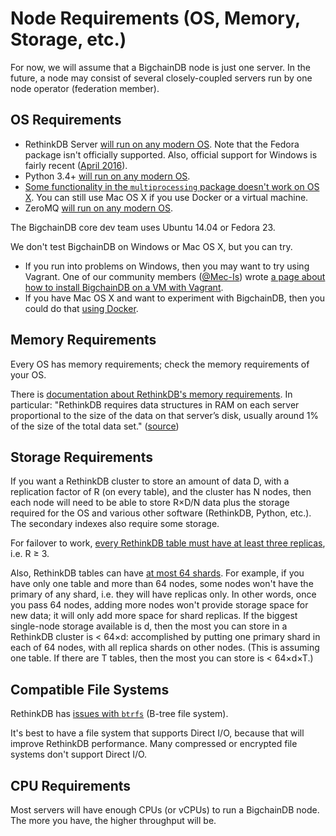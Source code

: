 # Node Requirements (OS, Memory, Storage, etc.)

For now, we will assume that a BigchainDB node is just one server. In the future, a node may consist of several closely-coupled servers run by one node operator (federation member).


## OS Requirements

* RethinkDB Server [will run on any modern OS](https://www.rethinkdb.com/docs/install/). Note that the Fedora package isn't officially supported. Also, official support for Windows is fairly recent ([April 2016](https://rethinkdb.com/blog/2.3-release/)).
* Python 3.4+ [will run on any modern OS](https://docs.python.org/3.4/using/index.html).
* [Some functionality in the `multiprocessing` package doesn't work on OS X](https://docs.python.org/3.4/library/multiprocessing.html#multiprocessing.Queue.qsize). You can still use Mac OS X if you use Docker or a virtual machine.
* ZeroMQ [will run on any modern OS](http://zeromq.org/area:download).

The BigchainDB core dev team uses Ubuntu 14.04 or Fedora 23.

We don't test BigchainDB on Windows or Mac OS X, but you can try.

* If you run into problems on Windows, then you may want to try using Vagrant. One of our community members ([@Mec-Is](https://github.com/Mec-iS)) wrote [a page about how to install BigchainDB on a VM with Vagrant](https://gist.github.com/Mec-iS/b84758397f1b21f21700).
* If you have Mac OS X and want to experiment with BigchainDB, then you could do that [using Docker](setup-run-node.html#run-bigchaindb-with-docker).


## Memory Requirements

Every OS has memory requirements; check the memory requirements of your OS.

There is [documentation about RethinkDB's memory requirements](https://rethinkdb.com/docs/memory-usage/). In particular: "RethinkDB requires data structures in RAM on each server proportional to the size of the data on that server’s disk, usually around 1% of the size of the total data set." ([source](https://rethinkdb.com/limitations/))


## Storage Requirements

If you want a RethinkDB cluster to store an amount of data D, with a replication factor of R (on every table), and the cluster has N nodes, then each node will need to be able to store R×D/N data plus the storage required for the OS and various other software (RethinkDB, Python, etc.). The secondary indexes also require some storage.

For failover to work, [every RethinkDB table must have at least three replicas](https://rethinkdb.com/docs/failover/), i.e. R ≥ 3.

Also, RethinkDB tables can have [at most 64 shards](https://rethinkdb.com/limitations/). For example, if you have only one table and more than 64 nodes, some nodes won't have the primary of any shard, i.e. they will have replicas only. In other words, once you pass 64 nodes, adding more nodes won't provide storage space for new data; it will only add more space for shard replicas. If the biggest single-node storage available is d, then the most you can store in a RethinkDB cluster is < 64×d: accomplished by putting one primary shard in each of 64 nodes, with all replica shards on other nodes. (This is assuming one table. If there are T tables, then the most you can store is < 64×d×T.)


## Compatible File Systems

RethinkDB has [issues with `btrfs`](https://github.com/rethinkdb/rethinkdb/issues/2781) (B-tree file system).

It's best to have a file system that supports Direct I/O, because that will improve RethinkDB performance. Many compressed or encrypted file systems don't support Direct I/O.


## CPU Requirements

Most servers will have enough CPUs (or vCPUs) to run a BigchainDB node. The more you have, the higher throughput will be.

